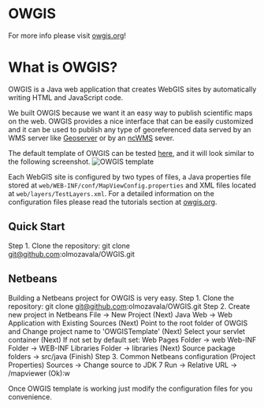 OWGIS
=====

For more info please visit [owgis.org](http://owgis.org)!

# What is OWGIS?
OWGIS is a Java web application that creates 
WebGIS sites by automatically writing HTML and JavaScript code. 

We built OWGIS because we want it an easy way to 
publish scientific maps on the web. OWGIS provides a
nice interface that can be easily customized and it 
can be used to publish any type of georeferenced data served
by an WMS server like [Geoserver](http://geoserver.org)
or by an [ncWMS](http://www.resc.rdg.ac.uk/trac/ncWMS/) sever. 

The default template of OWGIS can be tested 
<a href="http://owgis.servehttp.com:8080/OWGISTemplate/mapviewer"> here</a>,
and it will look similar to the following screenshot.
<img src="http://owgis.org/images/galery/DemoConfig.png"  title="OWGIS template">

Each WebGIS site is configured by two types of files, a 
Java properties file stored at `web/WEB-INF/conf/MapViewConfig.properties`
and XML files located at `web/layers/TestLayers.xml`.
For a detailed information on the configuration files please
read the tutorials section at [owgis.org](http://owgis.org).

## Quick Start
Step 1. Clone the repository:
    git clone git@github.com:olmozavala/OWGIS.git

## Netbeans
Building a Netbeans project for OWGIS is very easy. 
Step 1. Clone the repository:
    git clone git@github.com:olmozavala/OWGIS.git
Step 2. Create new project in Netbeans
    File -> New Project (Next)
    Java Web -> Web Application with Existing Sources (Next)
    Point to the root folder of OWGIS and
    Change project name to 'OWGISTemplate' (Next)
    Select your servlet container  (Next)
    If not set by default set:
    Web Pages Folder -> web
    Web-INF Folder  -> WEB-INF
    Libraries Folder -> libraries (Next)
    Source package folders -> src/java (Finish)
Step 3. Common Netbeans configuration (Project Properties)
    Sources -> Change source to JDK 7
    Run -> Relative URL -> /mapviewer (Ok):w

Once OWGIS template is working just modify the configuration
files for you convenience.
